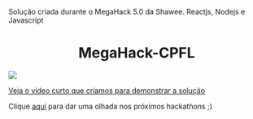 
Solução criada durante o MegaHack 5.0 da Shawee. Reactjs, Nodejs e Javascript
<br />
    <h1 align="center">MegaHack-CPFL</h1>
    
![](https://html.com/wp-content/uploads/Code.jpg)
 


[Veja o vídeo curto que criamos para demonstrar a solução](https://youtu.be/sAyZkXu1jY4)


Clique <a href="./hackatons.md">aqui</a> para dar uma olhada nos próximos hackathons ;)
